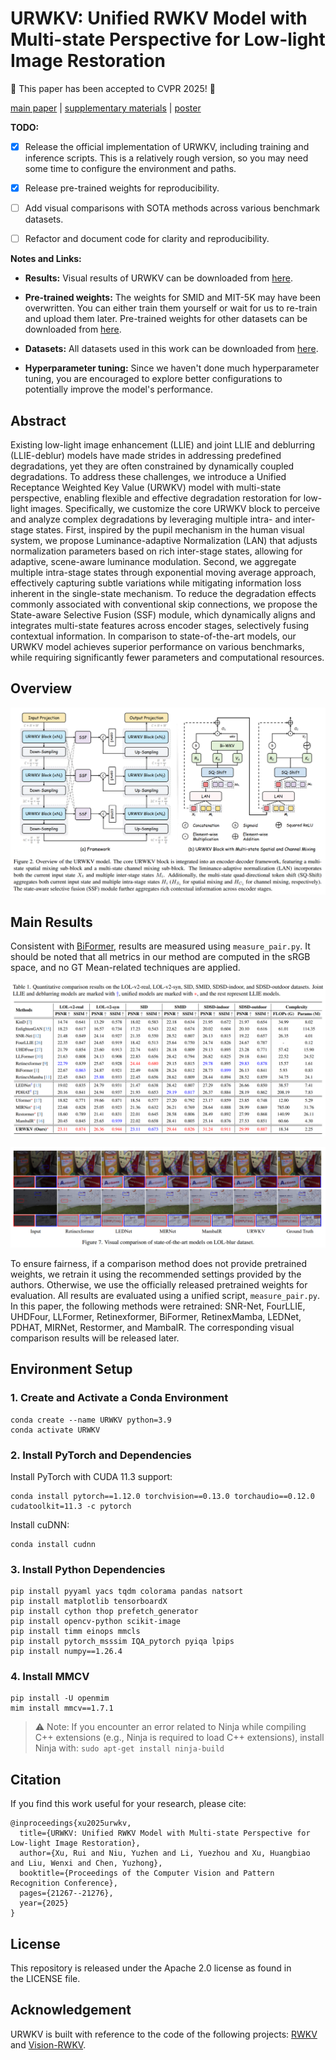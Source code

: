 # URWKV: Unified RWKV Model with Multi-state Perspective for Low-light Image Restoration

📢 This paper has been accepted to CVPR 2025! 🎉

[main paper](https://openaccess.thecvf.com/content/CVPR2025/papers/Xu_URWKV_Unified_RWKV_Model_with_Multi-state_Perspective_for_Low-light_Image_CVPR_2025_paper.pdf) | [supplementary materials](https://openaccess.thecvf.com/content/CVPR2025/supplemental/Xu_URWKV_Unified_RWKV_CVPR_2025_supplemental.pdf) | [poster](https://pan.baidu.com/s/18Z84hr2_HlXGzy1XXcZMIw?pwd=56u9)

**TODO:**

* [x] Release the official implementation of URWKV, including training and inference scripts. This is a relatively rough version, so you may need some time to configure the environment and paths.

* [x] Release pre-trained weights for reproducibility.&#x20;

* [ ] Add visual comparisons with SOTA methods across various benchmark datasets.

* [ ] Refactor and document code for clarity and reproducibility.

**Notes and Links:**

* **Results:** Visual results of URWKV can be downloaded from [here](https://pan.baidu.com/s/1EiuCvuj_Ycw0YEDpzhFLJg?pwd=kn23).

* **Pre-trained weights:** The weights for SMID and MIT-5K may have been overwritten. You can either train them yourself or wait for us to re-train and upload them later. Pre-trained weights for other datasets can be downloaded from [here](https://pan.baidu.com/s/1UuKmG6WcaCWdwkj3_jsPPg?pwd=5ady).

* **Datasets:** All datasets used in this work can be downloaded from [here](https://pan.baidu.com/s/1R0L4QEXw0uOyWyVp1x6Zig?pwd=2x5i).

* **Hyperparameter tuning:** Since we haven't done much hyperparameter tuning, you are encouraged to explore better configurations to potentially improve the model's performance.

## Abstract

&#x20;Existing low-light image enhancement (LLIE) and joint LLIE and deblurring (LLIE-deblur) models have made strides in addressing predefined degradations, yet they are often constrained by  dynamically coupled degradations. To address these challenges, we introduce a Unified Receptance Weighted Key Value (URWKV) model with multi-state perspective, enabling flexible and effective degradation restoration for low-light images. Specifically, we customize the core URWKV block to perceive and analyze complex degradations by leveraging multiple intra- and inter-stage states. First, inspired by the pupil mechanism in the human visual system, we propose Luminance-adaptive Normalization (LAN) that adjusts normalization parameters based on rich inter-stage states, allowing for adaptive, scene-aware luminance modulation. Second, we aggregate multiple intra-stage states through exponential moving average approach, effectively capturing subtle variations while mitigating information loss inherent in the single-state mechanism. To reduce the degradation effects commonly associated with conventional skip connections, we propose the State-aware Selective Fusion (SSF) module, which dynamically aligns and integrates multi-state features across encoder stages, selectively fusing contextual information. In comparison to state-of-the-art models, our URWKV model achieves superior performance on various benchmarks,  while requiring significantly fewer parameters and computational resources.

## Overview

![](README_md_files/6cf966f0-5190-11f0-847b-8bd8db6e5334.jpeg?v=1&type=image)

## Main Results

Consistent with [BiFormer](https://github.com/FZU-N/BiFormer), results are measured using `measure_pair.py`. It should be noted that all metrics in our method are computed in the sRGB space, and no GT Mean-related techniques are applied.

![](README_md_files/9e45a430-5190-11f0-847b-8bd8db6e5334.jpeg?v=1&type=image)

![](README_md_files/e4f9c500-5190-11f0-847b-8bd8db6e5334.jpeg?v=1&type=image)

To ensure fairness, if a comparison method does not provide pretrained weights, we retrain it using the recommended settings provided by the authors. Otherwise, we use the officially released pretrained weights for evaluation. All results are evaluated using a unified script, `measure_pair.py`. In this paper, the following methods were retrained: SNR-Net, FourLLIE, UHDFour, LLFormer, Retinexformer, BiFormer, RetinexMamba, LEDNet, PDHAT, MIRNet, Restormer, and MambaIR. The corresponding visual comparison results will be released later.

## Environment Setup

### 1. Create and Activate a Conda Environment

```markup
conda create --name URWKV python=3.9
conda activate URWKV 
```

### 2. Install PyTorch and Dependencies

Install PyTorch with CUDA 11.3 support:

```markup
conda install pytorch==1.12.0 torchvision==0.13.0 torchaudio==0.12.0 cudatoolkit=11.3 -c pytorch
```

Install cuDNN:

```markup
conda install cudnn
```

### 3. Install Python Dependencies

```markup
pip install pyyaml yacs tqdm colorama pandas natsort  
pip install matplotlib tensorboardX 
pip install cython thop prefetch_generator 
pip install opencv-python scikit-image  
pip install timm einops mmcls 
pip install pytorch_msssim IQA_pytorch pyiqa lpips
pip install numpy==1.26.4
```

### 4. Install MMCV

```markup
pip install -U openmim
mim install mmcv==1.7.1
```

> ⚠️ Note: If you encounter an error related to Ninja while compiling C++ extensions (e.g., Ninja is required to load C++ extensions), install Ninja with:  `sudo apt-get install ninja-build`

## Citation

If you find this work useful for your research, please cite:

```markup
@inproceedings{xu2025urwkv,
  title={URWKV: Unified RWKV Model with Multi-state Perspective for Low-light Image Restoration},
  author={Xu, Rui and Niu, Yuzhen and Li, Yuezhou and Xu, Huangbiao and Liu, Wenxi and Chen, Yuzhong},
  booktitle={Proceedings of the Computer Vision and Pattern Recognition Conference},
  pages={21267--21276},
  year={2025}
}
```

## License

This repository is released under the Apache 2.0 license as found in the LICENSE file.

## Acknowledgement

URWKV is built with reference to the code of the following projects: [RWKV](https://github.com/BlinkDL/RWKV-LM) and [Vision-RWKV](https://github.com/OpenGVLab/Vision-RWKV).&#x20;



